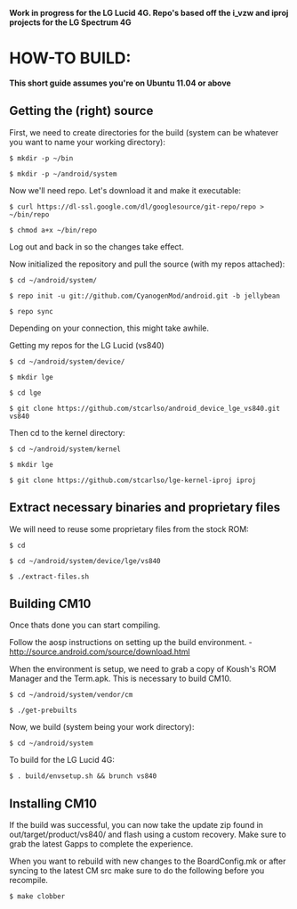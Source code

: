 **Work in progress for the LG Lucid 4G. Repo's based off the i_vzw and iproj projects for the LG Spectrum 4G**


HOW-TO BUILD:
=============

**This short guide assumes you're on Ubuntu 11.04 or above**

Getting the (right) source
--------------------------

First, we need to create directories for the build (system can be whatever you want to name your working directory):

    $ mkdir -p ~/bin

    $ mkdir -p ~/android/system

Now we'll need repo. Let's download it and make it executable:

    $ curl https://dl-ssl.google.com/dl/googlesource/git-repo/repo > ~/bin/repo

    $ chmod a+x ~/bin/repo

Log out and back in so the changes take effect.

Now initialized the repository and pull the source (with my repos attached):

    $ cd ~/android/system/
    
    $ repo init -u git://github.com/CyanogenMod/android.git -b jellybean
    
    $ repo sync

Depending on your connection, this might take awhile.

Getting my repos for the LG Lucid (vs840)
	
	$ cd ~/android/system/device/

	$ mkdir lge

	$ cd lge

	$ git clone https://github.com/stcarlso/android_device_lge_vs840.git vs840

Then cd to the kernel directory:

	$ cd ~/android/system/kernel

	$ mkdir lge

	$ git clone https://github.com/stcarlso/lge-kernel-iproj iproj

Extract necessary binaries and proprietary files 
------------------------------------------------

We will need to reuse some proprietary files from the stock ROM:

    $ cd
    
    $ cd ~/android/system/device/lge/vs840
    
    $ ./extract-files.sh

Building CM10
-------------
Once thats done you can start compiling.

Follow the aosp instructions on setting up the build environment. - http://source.android.com/source/download.html

When the environment is setup, we need to grab a copy of Koush's ROM Manager and the Term.apk. This is necessary to build CM10.

    $ cd ~/android/system/vendor/cm

    $ ./get-prebuilts

Now, we build (system being your work directory):

    $ cd ~/android/system

To build for the LG Lucid 4G:
    
    $ . build/envsetup.sh && brunch vs840


Installing CM10
---------------
If the build was successful, you can now take the update zip found in out/target/product/vs840/ and flash using a custom recovery. Make sure to grab the latest Gapps to complete the experience.

When you want to rebuild with new changes to the BoardConfig.mk or after syncing to the latest CM src make sure to do the following before you recompile.

    $ make clobber




